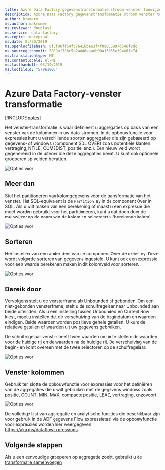 ```yaml
---
title: Azure Data Factory gegevenstransformatie stroom venster toewijzen
description: Azure Data Factory gegevenstransformatie stroom venster toewijzen
author: kromerm
ms.author: makromer
ms.reviewer: douglasl
ms.service: data-factory
ms.topic: conceptual
ms.date: 01/30/2019
ms.openlocfilehash: 6f3f06ff54fc76416ba63f4f09835897d546f8dc
ms.sourcegitcommit: 5839af386c5a2ad46aaaeb90a13065ef94e61e74
ms.translationtype: MT
ms.contentlocale: nl-NL
ms.lasthandoff: 03/19/2019
ms.locfileid: "57861907"
---
```

# <a name="azure-data-factory-window-transformation"></a>Azure Data Factory-venster transformatie

[!INCLUDE [notes](../../includes/data-factory-data-flow-preview.md)]

Het venster-transformatie is waar definieert u aggregaties op basis van een venster van de kolommen in uw data-stromen. In de opbouwfunctie voor expressies kunt u verschillende soorten aggregaties die zijn gebaseerd op gegevens- of windows (component SQL OVER) zoals potentiële klanten, vertraging, NTILE, CUMEDIST, positie, enz.). Een nieuw veld wordt gegenereerd in de uitvoer die deze aggregaties bevat. U kunt ook optionele groeperen op velden bevatten.

![Opties voor](media/data-flow/windows1.png "windows 1")

## <a name="over"></a>Meer dan
Stel het partitioneren van kolomgegevens voor de transformatie van het venster. Het SQL-equivalent is de ```Partition By``` in de component Over in SQL. Als u wilt maken van een berekening of maakt u een expressie die moet worden gebruikt voor het partitioneren, kunt u dat doen door de muiswijzer op de naam van de kolom en selecteert u 'berekende kolom'.

![Opties voor](media/data-flow/windows4.png "windows 4")

## <a name="sort"></a>Sorteren
Het instellen van een ander deel van de component Over de ```Order By```. Deze wordt volgorde sorteren van gegevens ingesteld. U kunt ook een expressie voor een waarde berekenen maken in dit kolomveld voor sorteren.

![Opties voor](media/data-flow/windows5.png "windows 5")

## <a name="range-by"></a>Bereik door
Vervolgens stelt u de vensterframe als Unbounded of gebonden. Om een niet-gebonden vensterframe, stelt u de schuifregelaar naar Unbounded aan beide uiteinden. Als u een instelling tussen Unbounded en Current Row kiest, moet u instellen dat de verschuiving van de begindatum en waarden eindigen. Beide waarden worden positieve gehele getallen. U kunt de relatieve getallen of waarden uit uw gegevens gebruiken.

De schuifregelaar venster heeft twee waarden om in te stellen: de waarden voor de huidige rij en de waarden na de huidige rij. De verschuiving van de begin- en komt overeen met de twee selectoren op de schuifregelaar.

![Opties voor](media/data-flow/windows6.png "windows 6")

## <a name="window-columns"></a>Venster kolommen
Gebruik ten slotte de opbouwfunctie voor expressies voor het definiëren van de aggregaties die u wilt gebruiken met de gegevens windows zoals positie, COUNT, MIN, MAX, compacte positie, LEAD, vertraging, enzovoort.

![Opties voor](media/data-flow/windows7.png "windows 7")

De volledige lijst van aggregatie en analytische functies die beschikbaar zijn voor gebruik in de ADF gegevens Flow expressietaal via de opbouwfunctie voor expressies worden hier weergegeven: https://aka.ms/dataflowexpressions.

## <a name="next-steps"></a>Volgende stappen

Als u een eenvoudige groeperen op aggregatie zoekt, gebruikt u de [transformatie samenvoegen](data-flow-aggregate.md)
